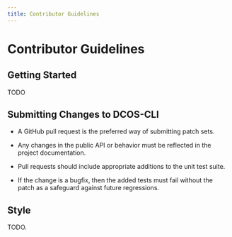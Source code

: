 ```yaml
---
title: Contributor Guidelines
---
```



# Contributor Guidelines

## Getting Started

TODO

## Submitting Changes to DCOS-CLI

- A GitHub pull request is the preferred way of submitting patch sets.

- Any changes in the public API or behavior must be reflected in the project
  documentation.

- Pull requests should include appropriate additions to the unit test suite.

- If the change is a bugfix, then the added tests must fail without the patch
  as a safeguard against future regressions.


## Style

TODO.

